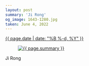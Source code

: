 ```yaml
---
layout: post
summary: 'Ji Rong'
og_image: 1643-1280.jpg
taken: June 4, 2022
---
```


<div class="post">
 <time>
  <a href="/1643">
   {{ page.date | date: "%B %-d, %Y" }}
  </a>
 </time>
 <a href="/1643">
  <figure data-taken="6/4/2022">
   <img alt="{{ page.summary }}" sizes="(min-width: 700px) 50vw, calc(100vw - 2rem)" src="{{ site.assets_url }}/1643-640.jpg" srcset="{{ site.assets_url }}/1643-320.jpg 320w, {{ site.assets_url }}/1643-640.jpg 640w, {{ site.assets_url }}/1643-960.jpg 960w, {{ site.assets_url }}/1643-1280.jpg 1280w"/>
  </figure>
 </a>
 <span>
  Ji Rong
 </span>
</div>
